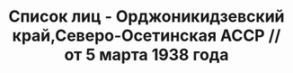 ---
title: Список лиц - Орджоникидзевский край,Северо-Осетинская АССР // от 5 марта 1938
  года
description: РГАСПИ, ф.17, т.7, оп.171, дело 415, лист 144
images:
- /disk/pictures/v07/17-171-415-144.jpg
- /disk/pictures/v07/17-171-415-145.jpg
- /disk/pictures/v07/17-171-415-146.jpg
- /disk/pictures/v07/17-171-415-147.jpg
- /disk/pictures/v07/17-171-415-148.jpg
- /disk/pictures/v07/17-171-415-149.jpg
---